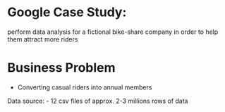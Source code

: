 # Google Case Study: 

perform data analysis for a fictional bike-share company in order to help them attract more riders

# Business Problem
 - Converting casual riders into annual members 

Data source:
    - 12 csv files of approx. 2-3 millions rows of data  












